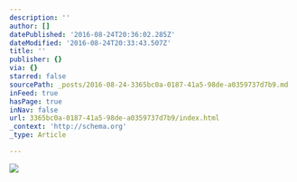 ```yaml
---
description: ''
author: []
datePublished: '2016-08-24T20:36:02.285Z'
dateModified: '2016-08-24T20:33:43.507Z'
title: ''
publisher: {}
via: {}
starred: false
sourcePath: _posts/2016-08-24-3365bc0a-0187-41a5-98de-a0359737d7b9.md
inFeed: true
hasPage: true
inNav: false
url: 3365bc0a-0187-41a5-98de-a0359737d7b9/index.html
_context: 'http://schema.org'
_type: Article

---
```

![](https://the-grid-user-content.s3-us-west-2.amazonaws.com/794f5463-fd39-4949-b239-8f2b67e3b822.jpg)
